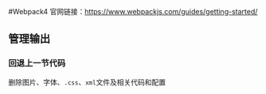#Webpack4
官网链接：https://www.webpackjs.com/guides/getting-started/
## 管理输出
### 回退上一节代码
删除图片、字体、`.css`、`xml`文件及相关代码和配置

